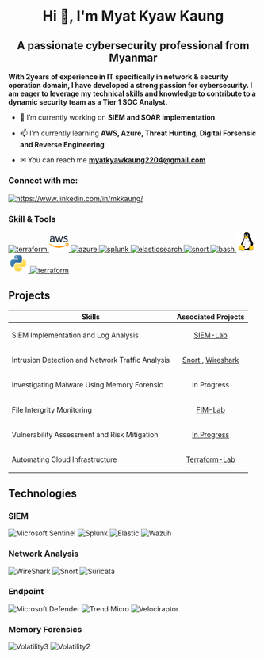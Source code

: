 <h1 align="center">Hi 👋, I'm Myat Kyaw Kaung</h1>
<h2 align="center">A passionate cybersecurity professional from Myanmar</h2>

**With 2years of experience in IT specifically in network & security operation domain, I have developed a strong passion for cybersecurity. I am eager to leverage my technical skills and knowledge to contribute to a dynamic security team as a Tier 1 SOC Analyst.**

- 🔭 I’m currently working on **SIEM and SOAR implementation**

- 📫 I’m currently learning **AWS, Azure, Threat Hunting, Digital Forsensic and Reverse Engineering**

- ✉ You can reach me **myatkyawkaung2204@gmail.com**

<h3 align="left">Connect with me:</h3>
<p align="left">
<a href="https://www.linkedin.com/in/mkkaung/" target="blank"><img align="center" src="https://raw.githubusercontent.com/rahuldkjain/github-profile-readme-generator/master/src/images/icons/Social/linked-in-alt.svg" alt="https://www.linkedin.com/in/mkkaung/" height="30" width="40" /></a>
</p>

<h3 align="left">Skill & Tools</h3>
<p align="left">
  <a href="https://www.nist.gov/privacy-framework/nist-sp-800-61" target="_blank" rel="noreferrer"> <img src="https://www.vectorlogo.zone/logos/nist/nist-ar21.svg" alt="terraform" width="40" height="40"/> </a>
  <a href="https://aws.amazon.com" target="_blank" rel="noreferrer"> <img src="https://raw.githubusercontent.com/devicons/devicon/master/icons/amazonwebservices/amazonwebservices-original-wordmark.svg" alt="aws" width="40" height="40"/> </a> 
  <a href="https://azure.microsoft.com/en-us" target="_blank" rel="noreferrer"> <img src="https://www.vectorlogo.zone/logos/microsoft_azure/microsoft_azure-icon.svg" alt="azure" width="40" height="40"/> </a>
  <a href="https://www.splunk.com/" target="_blank" rel="noreferrer"> <img src="https://www.vectorlogo.zone/logos/splunk/splunk-ar21.svg" alt="splunk" width="40" height="40"/> </a> 
  <a href="https://www.elastic.co" target="_blank" rel="noreferrer"> <img src="https://www.vectorlogo.zone/logos/elastic/elastic-icon.svg" alt="elasticsearch" width="40" height="40"/> </a>
  <a href="https://www.snort.org/snort3" target="_blank" rel="noreferrer"> <img src="https://www.vectorlogo.zone/logos/snort/snort-icon.svg" alt="snort" width="40" height="40"/> </a>
  <a href="https://www.gnu.org/software/bash/" target="_blank" rel="noreferrer"> <img src="https://www.vectorlogo.zone/logos/gnu_bash/gnu_bash-icon.svg" alt="bash" width="40" height="40"/> </a> 
  <a href="https://www.linux.org/" target="_blank" rel="noreferrer"> <img src="https://raw.githubusercontent.com/devicons/devicon/master/icons/linux/linux-original.svg" alt="linux" width="40" height="40"/> </a> 
  <a href="https://www.mysql.com/" target="_blank" rel="noreferrer"> <img src="https://raw.githubusercontent.com/devicons/devicon/master/icons/python/python-original.svg" alt="python" width="40" height="40"/> </a>
<a href="https://www.terraform.io/" target="_blank" rel="noreferrer"> <img src="https://www.vectorlogo.zone/logos/terraformio/terraformio-icon.svg" alt="terraform" width="40" height="40"/> </a> </p>

## Projects

|  **Skills**                            | **Associated Projects** |
|-----------------------------------------------|----------------------------|
| SIEM Implementation and Log Analysis  | <p align="center"> <a href="https://github.com/MyatKyawKaung/SIEM-Lab"> SIEM-Lab</a> </p> |
| Intrusion Detection and Network Traffic Analysis  | <p align="center"> <a href="https://github.com/MyatKyawKaung/Snort"> Snort </a>, <a href="https://github.com/MyatKyawKaung/Network-Traffic-Analysis"> Wireshark </a> </p> |
| Investigating Malware Using Memory Forensic  | <p align="center"> In Progress</p> |
| File Intergrity Monitoring  | <p align="center"> <a href="https://github.com/MyatKyawKaung/File-Integrity-Monitoring-Lab"> FIM-Lab </a> </p> |
| Vulnerability Assessment and Risk Mitigation  | <p align="center"> <a href="https://github.com/MyatKyawKaung/Vulnerability-Assessment"> In Progress </p> |
| Automating Cloud Infrastructure | <p align="center"> <a href="https://github.com/MyatKyawKaung/Terraform-Lab"> Terraform-Lab</a> </p> |

## Technologies

### SIEM
<div>
    <img src="https://img.shields.io/badge/-Microsoft_Sentinel-5E5E5E?style=for-the-badge&logo=Microsoft-Sentinel&logoColor=white" alt="Microsoft Sentinel"/>
    <img src="https://img.shields.io/badge/-Splunk-000000?style=for-the-badge&logo=Splunk&logoColor=white" alt="Splunk"/>
    <img src="https://img.shields.io/badge/-Elastic-005571?style=for-the-badge&logo=Elastic&logoColor=white" alt="Elastic"/>
    <img src="https://img.shields.io/badge/-Wazuh-0078D7?style=for-the-badge&logo=wazuh&logoColor=white" alt="Wazuh"/>
</div>

### Network Analysis
<div>
    <img src="https://img.shields.io/badge/-Wireshark-1679A7?&style=for-the-badge&logo=Wireshark&logoColor=black" alt="WireShark" />
    <img src="https://img.shields.io/badge/-Snort-EF3B2D?&style=for-the-badge&logo=Snort&logoColor=black" alt="Snort"/>
    <img src="https://img.shields.io/badge/-Suricata-FF4500?&style=for-the-badge&logo=Suricata&logoColor=white" alt="Suricata"/>
</div>

### Endpoint
<div>
    <img src="https://img.shields.io/badge/-Microsoft_Defender-0078D4?&style=for-the-badge&logo=Microsoft-Defender&logoColor=white" alt="Microsoft Defender"/>
    <img src="https://img.shields.io/badge/-Trend_Micro-D71921?style=for-the-badge&logo=Trend-Micro&logoColor=white" alt="Trend Micro"/>
    <img src="https://img.shields.io/badge/-Velociraptor-3C873A?style=for-the-badge&logo=Velociraptor&logoColor=white" alt="Velociraptor"/>
</div>

### Memory Forensics
<div>
    <img src="https://img.shields.io/badge/-Volatility3-2F4F4F?&style=for-the-badge&logoColor=white" alt="Volatility3"/>
    <img src="https://img.shields.io/badge/-Volatility2-FF0000?&style=for-the-badge&logoColor=white" alt="Volatility2"/>
</div>

